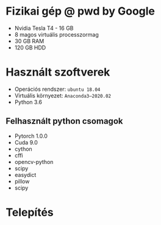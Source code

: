 # Fizikai gép @ pwd by Google
- Nvidia Tesla T4 - 16 GB
- 8 magos virtuális processzormag
- 30 GB RAM 
- 120 GB HDD

# Használt szoftverek
- Operációs rendszer: `ubuntu 18.04`
- Virtuális környezet: `Anaconda3–2020.02`
- Python 3.6

## Felhasznált python csomagok
- Pytorch 1.0.0
- Cuda 9.0
- cython
- cffi
- opencv-python
- scipy
- easydict
- pillow
- scipy

# Telepítés

